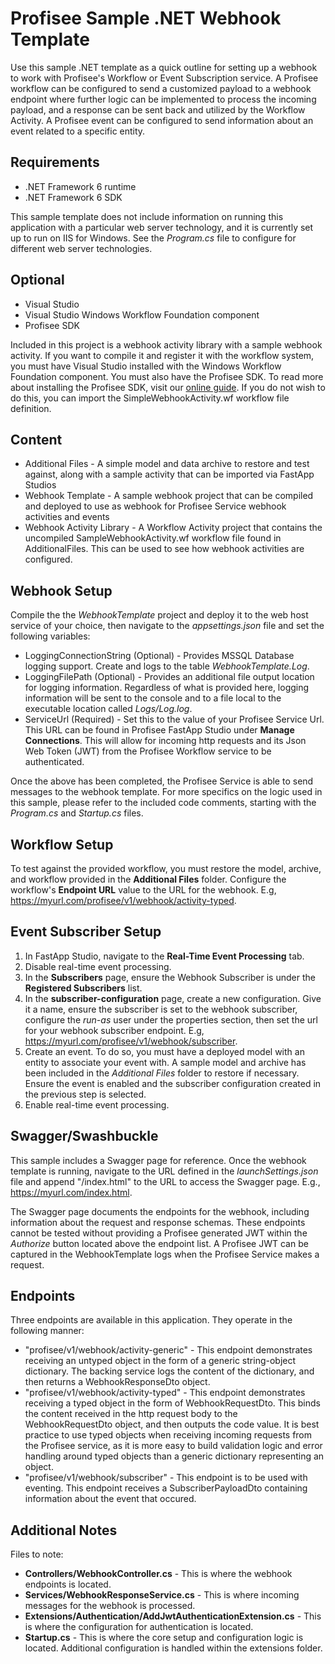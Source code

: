 
# Profisee Sample .NET Webhook Template

Use this sample .NET template as a quick outline for setting up a webhook to work with Profisee's Workflow or Event Subscription service. A Profisee workflow can be configured to send a customized payload to a webhook endpoint where further logic can be implemented to process the incoming payload, and a response can be sent back and utilized by the Workflow Activity. A Profisee event can be configured to send information about an event related to a specific entity.

## Requirements

- .NET Framework 6 runtime
- .NET Framework 6 SDK

This sample template does not include information on running this application with a particular web server technology, and it is currently set up to run on IIS for Windows. See the *Program.cs* file to configure for different web server technologies.

## Optional

- Visual Studio
- Visual Studio Windows Workflow Foundation component
- Profisee SDK

Included in this project is a webhook activity library with a sample webhook activity. If you want to compile it and register it with the workflow system, you must have Visual Studio installed with the Windows Workflow Foundation component. You must also have the Profisee SDK. To read more about installing the Profisee SDK, visit our [online guide](https://support.profisee.com/wikis/2022_r1_support/profisee_sdk_installation). If you do not wish to do this, you can import the SimpleWebhookActivity.wf workflow file definition.

## Content

- Additional Files - A simple model and data archive to restore and test against, along with a sample activity that can be imported via FastApp Studios
- Webhook Template - A sample webhook project that can be compiled and deployed to use as webhook for Profisee Service webhook activities and events
- Webhook Activity Library - A Workflow Activity project that contains the uncompiled SampleWebhookActivity.wf workflow file found in AdditionalFiles. This can be used to see how webhook activities are configured.

## Webhook Setup

Compile the the *WebhookTemplate* project and deploy it to the web host service of your choice, then navigate to the *appsettings.json* file and set the following variables:

- LoggingConnectionString (Optional) - Provides MSSQL Database logging support. Create and logs to the table *WebhookTemplate.Log*.
- LoggingFilePath (Optional) - Provides an additional file output location for logging information. Regardless of what is provided here, logging information will be sent to the console and to a file local to the executable location called *Logs/Log.log*.
- ServiceUrl (Required) - Set this to the value of your Profisee Service Url. This URL can be found in Profisee FastApp Studio under **Manage Connections**. This will allow for incoming http requests and its Json Web Token (JWT) from the Profisee Workflow service to be authenticated.

Once the above has been completed, the Profisee Service is able to send messages to the webhook template. For more specifics on the logic used in this sample, please refer to the included code comments, starting with the *Program.cs* and *Startup.cs* files.

## Workflow Setup

To test against the provided workflow, you must restore the model, archive, and workflow provided in the **Additional Files** folder. Configure the workflow's **Endpoint URL** value to the URL for the webhook. E.g, https://myurl.com/profisee/v1/webhook/activity-typed.

## Event Subscriber Setup

1. In FastApp Studio, navigate to the **Real-Time Event Processing** tab.
2. Disable real-time event processing.
3. In the **Subscribers** page, ensure the Webhook Subscriber is under the **Registered Subscribers** list.
4. In the **subscriber-configuration** page, create a new configuration. Give it a name, ensure the subscriber is set to the webhook subscriber, configure the *run-as* user under the properties section, then set the url for your webhook subscriber endpoint. E.g, https://myurl.com/profisee/v1/webhook/subscriber.
5. Create an event. To do so, you must have a deployed model with an entity to associate your event with. A sample model and archive has been included in the *Additional Files* folder to restore if necessary. Ensure the event is enabled and the subscriber configuration created in the previous step is selected.
6. Enable real-time event processing.

## Swagger/Swashbuckle

This sample includes a Swagger page for reference. Once the webhook template is running, navigate to the URL defined in the *launchSettings.json* file and append "/index.html" to the URL to access the Swagger page. E.g., https://myurl.com/index.html.

The Swagger page documents the endpoints for the webhook, including information about the request and response schemas. These endpoints cannot be tested without providing a Profisee generated JWT within the *Authorize* button located above the endpoint list. A Profisee JWT can be captured in the WebhookTemplate logs when the Profisee Service makes a request.

## Endpoints

Three endpoints are available in this application. They operate in the following manner:

- "profisee/v1/webhook/activity-generic" - This endpoint demonstrates receiving an untyped object in the form of a generic string-object dictionary. The backing service logs the content of the dictionary, and then returns a WebhookResponseDto object.
- "profisee/v1/webhook/activity-typed" - This endpoint demonstrates receiving a typed object in the form of WebhookRequestDto. This binds the content received in the http request body to the WebhookRequestDto object, and then outputs the code value. It is best practice to use typed objects when receiving incoming requests from the Profisee service, as it is more easy to build validation logic and error handling around typed objects than a generic dictionary representing an object.
- "profisee/v1/webhook/subscriber" - This endpoint is to be used with eventing. This endpoint receives a SubscriberPayloadDto containing information about the event that occured.

## Additional Notes

Files to note:

- **Controllers/WebhookController.cs** - This is where the webhook endpoints is located.
- **Services/WebhookResponseService.cs** - This is where incoming messages for the webhook is processed.
- **Extensions/Authentication/AddJwtAuthenticationExtension.cs** - This is where the configuration for authentication is located.
- **Startup.cs** - This is where the core setup and configuration logic is located. Additional configuration is handled within the extensions folder.